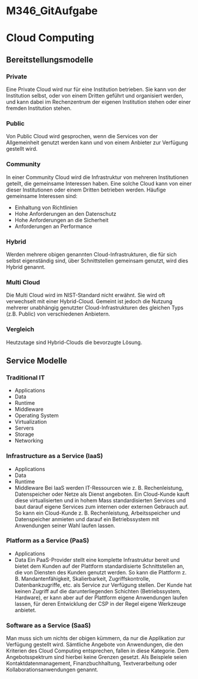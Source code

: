 # M346_GitAufgabe

# Cloud Computing

## Bereitstellungsmodelle
### Private
Eine Private Cloud wird nur für eine Institution betrieben. Sie kann von der Institution selbst, oder von einem Dritten geführt und organisiert werden, und kann dabei im Rechenzentrum der eigenen Institution stehen oder einer fremden Institution stehen. 

### Public
Von Public Cloud wird gesprochen, wenn die Services von der Allgemeinheit genutzt werden kann und von einem Anbieter zur Verfügung gestellt wird. 

### Community
In einer Community Cloud wird die Infrastruktur von mehreren Institutionen geteilt, die gemeinsame Interessen haben. Eine solche Cloud kann von einer dieser Institutionen oder einem Dritten betrieben werden. Häufige gemeinsame Interessen sind: 
- Einhaltung von Richtlinien
- Hohe Anforderungen an den Datenschutz
- Hohe Anforderungen an die Sicherheit
- Anforderungen an Performance

### Hybrid
Werden mehrere obigen genannten Cloud-Infrastrukturen, die für sich selbst eigenständig sind, über Schnittstellen gemeinsam genutzt, wird dies Hybrid genannt. 

### Multi Cloud
Die Multi Cloud wird im NIST-Standard nicht erwähnt. Sie wird oft verwechselt mit einer Hybrid-Cloud. Gemeint ist jedoch die Nutzung mehrerer unabhängig genutzter Cloud-Infrastrukturen des gleichen Typs (z.B. Public) von verschiedenen Anbietern.

### Vergleich
Heutzutage sind Hybrid-Clouds die bevorzugte Lösung. 

## Service Modelle
### Traditional IT
- Applications
- Data
- Runtime
- Middleware
- Operating System
- Virtualization
- Servers
- Storage
- Networking

### Infrastructure as a Service (IaaS)
- Applications
- Data
- Runtime
- Middleware
Bei IaaS werden IT-Ressourcen wie z. B. Rechenleistung, Datenspeicher oder Netze als Dienst angeboten. Ein Cloud-Kunde kauft diese virtualisierten und in hohem Mass standardisierten Services und baut darauf eigene Services zum internen oder externen Gebrauch auf. So kann ein Cloud-Kunde z. B. Rechenleistung, Arbeitsspeicher und Datenspeicher anmieten und darauf ein Betriebssystem mit Anwendungen seiner Wahl laufen lassen.

### Platform as a Service (PaaS)
- Applications
- Data
Ein PaaS-Provider stellt eine komplette Infrastruktur bereit und bietet dem Kunden auf der Plattform standardisierte Schnittstellen an, die von Diensten des Kunden genutzt werden. So kann die Plattform z. B. Mandantenfähigkeit, Skalierbarkeit, Zugriffskontrolle, Datenbankzugriffe, etc. als Service zur Verfügung stellen. Der Kunde hat keinen Zugriff auf die darunterliegenden Schichten (Betriebssystem, Hardware), er kann aber auf der Plattform eigene Anwendungen laufen lassen, für deren Entwicklung der CSP in der Regel eigene Werkzeuge anbietet.

### Software as a Service (SaaS)
Man muss sich um nichts der obigen kümmern, da nur die Applikation zur Verfügung gestellt wird. 
Sämtliche Angebote von Anwendungen, die den Kriterien des Cloud Computing entsprechen, fallen in diese Kategorie. Dem Angebotsspektrum sind hierbei keine Grenzen gesetzt. Als Beispiele seien Kontaktdatenmanagement, Finanzbuchhaltung, Textverarbeitung oder Kollaborationsanwendungen genannt.